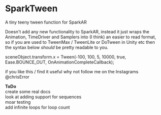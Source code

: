 # SparkTween
A tiny teeny tween function for SparkAR

Doesn't add any new functionality to SparkAR, instead it just wraps the Animation, TimeDriver and Samplers into (I think) an easier to read format, so if you are used to TweenMax / TweenLite or DoTween in Unity etc then the syntax below _should_ be pretty readable to you.


sceneObject.transform.x = Tween(-100, 100, 5, 10000, true, Ease.BOUNCE_OUT, OnAnimationCompleteCallback);


if you like this / find it useful why not follow me on the Instagrams @chrisError



<b>ToDo</b>
<br>create some real docs
<br>look at adding support for sequences
<br>moar testing
<br>add infinite loops for loop count


